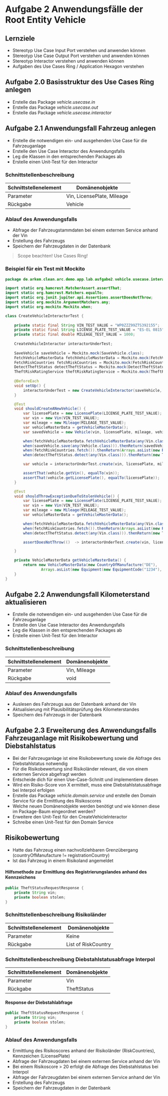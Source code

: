# Aufgabe 2 Anwendungsfälle der Root Entity Vehicle

## Lernziele

- Stereotyp Use Case Input Port verstehen und anwenden können
- Stereotyp Use Case Output Port verstehen und anwenden können
- Stereotyp Interactor verstehen und anwenden können
- Aufgaben des Use Cases Ring / Application Hexagon verstehen

## Aufgabe 2.0 Basisstruktur des Use Cases Ring anlegen

- Erstelle das Package _vehicle.usecase.in_
- Erstelle das Package _vehicle.usecase.out_
- Erstelle das Package _vehicle.usecase.interactor_

## Aufgabe 2.1 Anwendungsfall Fahrzeug anlegen

- Erstelle die notwendigen ein- und ausgehenden Use Case für die Fahrzeuganlage
- Erstelle den Use Case Interactor des Anwendungsfalls
- Leg die Klassen in den entsprechenden Packages ab
- Erstelle einen Unit-Test für den Interactor

### Schnittstellenbeschreibung

| Schnittstellenelement | Domänenobjekte             |
|-----------------------|----------------------------|
| Parameter             | Vin, LicensePlate, Mileage |
| Rückgabe              | Vehicle                    |

### Ablauf des Anwendungsfalls

- Abfrage der Fahrzeugstammdaten bei einem externen Service anhand der Vin
- Erstellung des Fahrzeugs
- Speichern der Fahrzeugdaten in der Datenbank

> Scope beachten! Use Cases Ring!

### Beispiel für ein Test mit Mockito

```java
package de.arkem.clean.arc.demo.app.lab.aufgabe2.vehicle.usecase.interactor;

import static org.hamcrest.MatcherAssert.assertThat;
import static org.hamcrest.Matchers.equalTo;
import static org.junit.jupiter.api.Assertions.assertDoesNotThrow;
import static org.mockito.ArgumentMatchers.any;
import static org.mockito.Mockito.when;

class CreateVehicleInteractorTest {
    
    private static final String VIN_TEST_VALUE = "WP0ZZZ99ZTS392155";
    private static final String LICENSE_PLATE_TEST_VALUE = "ES-EL 0815";
    private static final double MILEAGE_TEST_VALUE = 1000;
    
    CreateVehicleInteractor interactorUnderTest;
    
    SaveVehicle saveVehicle = Mockito.mock(SaveVehicle.class);
    FetchVehicleMasterData fetchVehicleMasterData = Mockito.mock(FetchVehicleMasterData.class);
    FetchRiskCountries fetchRiskCountries = Mockito.mock(FetchRiskCountries.class);
    DetectTheftStatus detectTheftStatus = Mockito.mock(DetectTheftStatus.class);
    TheftRiskRatingService theftRiskRatingService = Mockito.mock(TheftRiskRatingService.class);
    
    @BeforeEach
    void setUp() {
        interactorUnderTest = new CreateVehicleInteractor(saveVehicle, fetchVehicleMasterData, fetchRiskCountries, detectTheftStatus, theftRiskRatingService);
    }

    @Test
    void shouldCreateANewVehicle() {
        var licensePlate = new LicensePlate(LICENSE_PLATE_TEST_VALUE);
        var vin = new Vin(VIN_TEST_VALUE);
        var mileage = new Mileage(MILEAGE_TEST_VALUE);
        var vehicleMasterData = getVehicleMasterData();
        var savedVehicle = new Vehicle(vin, licensePlate, mileage, vehicleMasterData);

        when(fetchVehicleMasterData.fetchVehicleMasterData(any(Vin.class))).thenReturn(vehicleMasterData);
        when(saveVehicle.save(any(Vehicle.class))).thenReturn(savedVehicle);
        when(fetchRiskCountries.fetch()).thenReturn(Arrays.asList(new RiskCountry("DE"), new RiskCountry("FR")));
        when(detectTheftStatus.detect(any(Vin.class))).thenReturn(new TheftStatus("NOT_STOLEN"));

        var vehicle = interactorUnderTest.create(vin, licensePlate, mileage);

        assertThat(vehicle.getVin(), equalTo(vin));
        assertThat(vehicle.getLicensePlate(), equalTo(licensePlate));
    }

    @Test
    void shouldThrowExceptionDueToStolenVehicle() {
        var licensePlate = new LicensePlate(LICENSE_PLATE_TEST_VALUE);
        var vin = new Vin(VIN_TEST_VALUE);
        var mileage = new Mileage(MILEAGE_TEST_VALUE);
        var vehicleMasterData = getVehicleMasterData();

        when(fetchVehicleMasterData.fetchVehicleMasterData(any(Vin.class))).thenReturn(vehicleMasterData);
        when(fetchRiskCountries.fetch()).thenReturn(Arrays.asList(new RiskCountry("DE"), new RiskCountry("FR")));
        when(detectTheftStatus.detect(any(Vin.class))).thenReturn(new TheftStatus("STOLEN"));

        assertDoesNotThrow(()  -> interactorUnderTest.create(vin, licensePlate, mileage));

    }

    private VehicleMasterData getVehicleMasterData() {
        return new VehicleMasterData(new CountryOfManufacture("DE"),
                Arrays.asList(new Equipment(new EquipmentCode("1234"), new EquipmentLabel("Test Equipment"))));
    }
}
```

## Aufgabe 2.2 Anwendungsfall Kilometerstand aktualisieren

- Erstelle die notwendigen ein- und ausgehenden Use Case für die Fahrzeuganlage
- Erstelle den Use Case Interactor des Anwendungsfalls
- Leg die Klassen in den entsprechenden Packages ab
- Erstelle einen Unit-Test für den Interactor

### Schnittstellenbeschreibung

| Schnittstellenelement | Domänenobjekte           |
|-----------------------|--------------------------|
| Parameter             | Vin, Mileage             |
| Rückgabe              | void                     |

### Ablauf des Anwendungsfalls

- Auslesen des Fahrzeugs aus der Datenbank anhand der Vin 
- Aktualisierung mit Plausibilitätsprüfung des Kilometerstandes
- Speichern des Fahrzeugs in der Datenbank

## Aufgabe 2.3 Erweiterung des Anwendungsfalls Fahrzeuganlage mit Risikobewertung und Diebstahlstatus

- Bei der Fahrzeuganlage ist eine Risikobewertung sowie die Abfrage des Diebstahlstatus notwendig
- Für die Risikobewertung sind Risikoländer relevant, die von einem externen Service abgefragt werden
- Entscheide dich für einen Use-Case-Schnitt und implementiere diesen
- Wird ein Risiko-Score von X ermittelt, muss eine Diebstahlstatusabfrage bei Interpol erfolgen
- Erstelle das Package _vehicle.domain.service_ und erstelle den Domain Service für die Ermittlung des Risikoscores
- Welche neuen Domänenobjekte werden benötigt und wie können diese im Package-Baum eingeordnet werden?
- Erweitere den Unit-Test für den CreateVehicleInteractor
- Schreibe einen Unit-Test für den Domain Service

## Risikobewertung

- Hatte das Fahrzeug einen nachvollziehbaren Grenzübergang (countryOfManufacture != registrationCountry)
- Ist das Fahrzeug in einem Risikoland angemeldet

#### Hilfsmethode zur Ermittlung des Registrierungslandes anhand des Kennzeichens
```java
public TheftStatusRequestResponse {
    private String vin;
    private boolean stolen;
}
```

### Schnittstellenbeschreibung Risikoländer

| Schnittstellenelement | Domänenobjekte      |
|-----------------------|---------------------|
| Parameter             | Keine               |
| Rückgabe              | List of RiskCountry |

### Schnittstellenbeschreibung Diebstahlstatusabfrage Interpol

| Schnittstellenelement | Domänenobjekte |
|-----------------------|----------------|
| Parameter             | Vin            |
| Rückgabe              | TheftStatus    |

#### Response der Diebstahlabfrage
```java
public TheftStatusRequestResponse {
    private String vin;
    private boolean stolen;
}
```

### Ablauf des Anwendungsfalls

- Ermittlung des Risikoscores anhand der Risikoländer (RiskCountries), Kennzeichen (LicensePlate)
- Abfrage der Fahrzeugdaten bei einem externen Service anhand der Vin
- Bei einem Risikoscore > 20 erfolgt die Abfrage des Diebstahlstatus bei Interpol 
- Abfrage der Fahrzeugdaten bei einem externen Service anhand der Vin 
- Erstellung des Fahrzeugs
- Speichern der Fahrzeugdaten in der Datenbank
